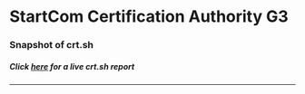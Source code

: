 # StartCom Certification Authority G3
### Snapshot of crt.sh
##### Click [here](https://crt.sh/?q=6CD83E642C811E0AB22520F3AC82BB0EB6C2052B751F844D1AD0DD87A3C2EEC2) for a live crt.sh report

---
